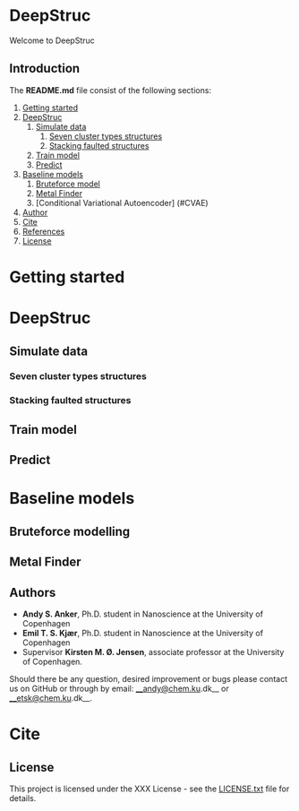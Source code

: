 # DeepStruc
Welcome to DeepStruc

## Introduction

The __README.md__ file consist of the following sections:

1. [Getting started](#getting-started)
2. [DeepStruc](#DeepStruc)
    1. [Simulate data](#simulate-data)
        1. [Seven cluster types structures](#seven-cluster-types-structures)
        2. [Stacking faulted structures](#stacking-faulted-structures)
    2. [Train model](#train-model)
    3. [Predict](#predict)
3. [Baseline models](#baseline-models)
    1. [Bruteforce model](#bruteforce-model)
    2. [Metal Finder](#metal-finder)
    3. [Conditional Variational Autoencoder] (#CVAE)
4. [Author](#author)
5. [Cite](#cite)
6. [References](#references)
7. [License](#license)

# Getting started


# DeepStruc

## Simulate data

### Seven cluster types structures

### Stacking faulted structures

## Train model

## Predict

# Baseline models
## Bruteforce modelling

## Metal Finder 

## Authors
* __Andy S. Anker__, Ph.D. student in Nanoscience at the University of Copenhagen   
* __Emil T. S. Kjær__, Ph.D. student in Nanoscience at the University of Copenhagen   
* Supervisor __Kirsten M. Ø. Jensen__, associate professor at the University of Copenhagen.  
 
Should there be any question, desired improvement or bugs please contact us on GitHub or 
through by email: __andy@chem.ku.dk__ or __etsk@chem.ku.dk__.

# Cite

## License
This project is licensed under the XXX License - see the [LICENSE.txt](LICENSE.txt) file for details.
